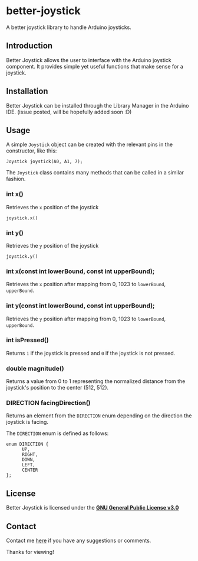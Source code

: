 # better-joystick
A better joystick library to handle Arduino joysticks.

## Introduction

Better Joystick allows the user to interface with the Arduino joystick component. 
It provides simple yet useful functions that make sense for a joystick.

## Installation

Better Joystick can be installed through the Library Manager in the Arduino IDE. (issue posted, will be hopefully added soon :D)

## Usage

A simple `Joystick` object can be created with the relevant pins in the constructor, like this:
```
Joystick joystick(A0, A1, 7);
```

The `Joystick` class contains many methods that can be called in a similar fashion.

### int x()

Retrieves the `x` position of the joystick

```joystick.x()```

### int y()

Retrieves the `y` position of the joystick

```joystick.y()```

### int x(const int lowerBound, const int upperBound);

Retrieves the `x` position after mapping from 0, 1023 to `lowerBound`, `upperBound`.

### int y(const int lowerBound, const int upperBound);

Retrieves the `y` position after mapping from 0, 1023 to `lowerBound`, `upperBound`.

### int isPressed()

Returns `1` if the joystick is pressed and `0` if the joystick is not pressed.

### double magnitude()

Returns a value from 0 to 1 representing the normalized distance from the joystick's position to the center (512, 512).

### DIRECTION facingDirection()

Returns an element from the `DIRECTION` enum depending on the direction the joystick is facing.

The `DIRECTION` enum is defined as follows:

```
enum DIRECTION {
      UP,
      RIGHT,
      DOWN,
      LEFT,
      CENTER
};
```

## License

Better Joystick is licensed under the [**GNU General Public License v3.0**](https://www.gnu.org/licenses/gpl-3.0.en.html)

## Contact

Contact me [here](mailto:leon.rode13@gmail.com) if you have any suggestions or comments.

Thanks for viewing!
